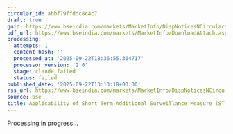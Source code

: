 ```yaml
---
circular_id: abbf79ffddc8c4c7
draft: true
guid: https://www.bseindia.com/markets/MarketInfo/DispNoticesNCirculars.aspx?Noticeid={2EDB185C-8C23-42DB-8517-03F6C2B137FF}&noticeno=20250922-28&dt=09/22/2025&icount=28&totcount=58&flag=0
pdf_url: https://www.bseindia.com/markets/MarketInfo/DownloadAttach.aspx?id=20250922-28&attachedId=0d27c3c1-53d9-45f5-ae9e-7348e8af6c23
processing:
  attempts: 1
  content_hash: ''
  processed_at: '2025-09-22T18:36:55.364717'
  processor_version: '2.0'
  stage: claude_failed
  status: failed
published_date: '2025-09-22T13:13:18+00:00'
rss_url: https://www.bseindia.com/markets/MarketInfo/DispNoticesNCirculars.aspx?Noticeid={2EDB185C-8C23-42DB-8517-03F6C2B137FF}&noticeno=20250922-28&dt=09/22/2025&icount=28&totcount=58&flag=0
source: bse
title: Applicability of Short Term Additional Surveillance Measure (ST-ASM)
---
```


Processing in progress...